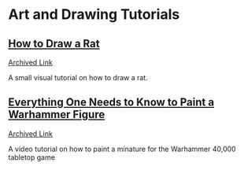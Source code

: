 # Art and Drawing Tutorials

## [How to Draw a Rat](https://www.deviantart.com/nezupanda/art/Rat-Tutorial-290900060)

[Archived Link](https://web.archive.org/web/20240627000346/https://www.deviantart.com/nezupanda/art/Rat-Tutorial-290900060)

A small visual tutorial on how to draw a rat.

## [Everything One Needs to Know to Paint a Warhammer Figure](https://www.youtube.com/watch?v=S7-At4qVC84)

[Archived Link](http://web.archive.org/save/https://www.youtube.com/watch?v=S7-At4qVC84)

A video tutorial on how to paint a minature for the Warhammer 40,000 tabletop game
